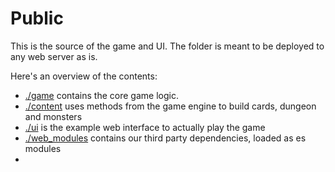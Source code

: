 # Public

This is the source of the game and UI.
The folder is meant to be deployed to any web server as is.

Here's an overview of the contents:

- [./game](https://github.com/oskarrough/slaytheweb/tree/main/public/game) contains the core game logic.
- [./content](https://github.com/oskarrough/slaytheweb/tree/main/public/content) uses methods from the game engine to build cards, dungeon and monsters
- [./ui](https://github.com/oskarrough/slaytheweb/tree/main/public/ui) is the example web interface to actually play the game
- [./web_modules](https://github.com/oskarrough/slaytheweb/tree/main/public/web_modules) contains our third party dependencies, loaded as es modules
- 
